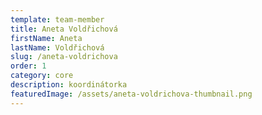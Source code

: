 ```yaml
---
template: team-member
title: Aneta Voldřichová
firstName: Aneta
lastName: Voldřichová
slug: /aneta-voldrichova
order: 1
category: core
description: koordinátorka
featuredImage: /assets/aneta-voldrichova-thumbnail.png
---
```




